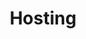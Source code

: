 ---
title: Hosting
slug: hosting
sections: Getting started, Web Hosting configuration, CMS, FTP and SSH, SSL, Databases, CloudDB, PHP, Optimise your website, Troubleshooting, Automated tasks (CRON), Rewriting and authentication, Use cases
order: 02 
---